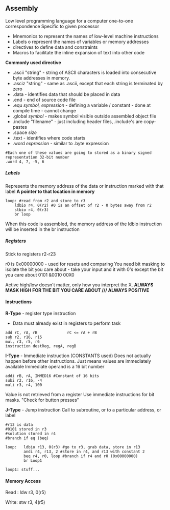 ## Assembly

Low level programming language for a computer
one-to-one correspondence
Specific to given processor
- Mnemonics to represent the names of low-level machine instructions
- Labels o represent the names of variables or memory addresses
- directives to define data and constraints
- Macros to facilitate the inline expansion of text into other code

**Commonly used directive**
- .ascii "string" - string of ASCII characters is loaded into consecutive byte addresses in memory. 
- .asciz "string" - same as .ascii, except that each string is terminated by zero
- .data - identifies data that should be placed in data
- .end - end of source code file
- .equ *symbol, expression* - defining a variable / constant - done at compile time - cannot change
- .global *symbol* - makes symbol visible outside assembled object file
- .include "filename" - just including header files, .include's are copy-pastes
- .space *size*
- .text - identifies where code starts
- .word *expression* - similar to .byte expression

```assembly
#Each one of these values are going to stored as a binary signed representation 32-bit number
.word 4, 7, -5, 6
```

##### Labels
Represents the memory address of the data or instruction marked with that label
**A pointer to that location in memory**

```assembly
loop: #read from r2 and store to r3
	ldbio r4, 0(r2) #0 is an offset of r2 - 0 bytes away from r2
	stbio r4, 0(r3)
	br loop
```
When this code is assembled, the memory address of the ldbio instruction will be inserted in the br instruction

##### Registers
Stick to registers r2-r23

r0 is 0x00000000 - used for resets and comparing
You need bit masking to isolate the bit you care about - take your input and it with 0's except the bit you care about 
   0101
&0010
   00X0

Active high/low doesn't matter, only how you interpret the X.
**ALWAYS MASK HIGH FOR THE BIT YOU CARE ABOUT /// ALWAYS POSITIVE**

#### Instructions
**R-Type** - register type instruction
- Data must already exist in registers to perform task
```assembly
add rC, rA, rB             rC <= rA + rB
sub r2, r16, r15
mul, r3, r5, r6
instruction destReg, regA, regB
```

**I-Type** - Immediate instruction (CONSTANTS used)
Does not actually happen before other instructions. Just means values are immediately available 
Immediate operand is a 16 bit number
```assembly
addi rB, rA, IMMED16 #Constant of 16 bits
subi r2, r16, -4
muli r3, r4, 100
```
Value is not retrieved from a register
Use immediate instructions for bit masks. "Check for button presses"

**J-Type** - Jump instruction
Call to subroutine, or to a particular address, or label

```assembly
#r13 is data
#0101 stored in r3
#solution stored in r4
#branch if eq (beq)

loop:   ldbio r13, 0(r3) #go to r3, grab data, store in r13
		andi r4, r13, 2 #store in r4, and r13 with constant 2
		beq r4, r0, loop #branch if r4 and r0 (0x00000000)
		br Loop1

loop1: stuff...
```

#### Memory Access
Read : ldw r3, 0(r5)

Write: stw r3, 4(r5)
